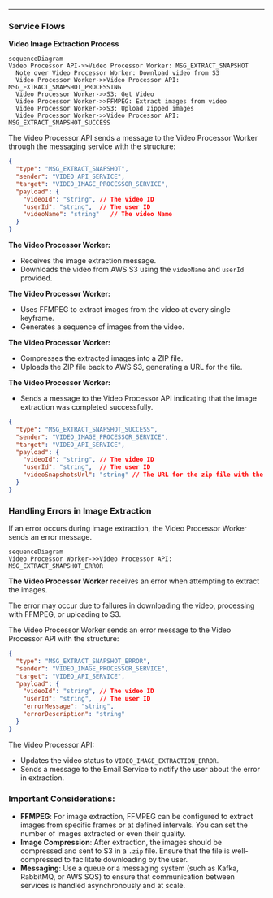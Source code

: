 
---

### Service Flows  
**Video Image Extraction Process**  

```mermaid
sequenceDiagram  
Video Processor API->>Video Processor Worker: MSG_EXTRACT_SNAPSHOT  
  Note over Video Processor Worker: Download video from S3
  Video Processor Worker->>Video Processor API: MSG_EXTRACT_SNAPSHOT_PROCESSING  
  Video Processor Worker->>S3: Get Video  
  Video Processor Worker->>FFMPEG: Extract images from video  
  Video Processor Worker->>S3: Upload zipped images  
  Video Processor Worker->>Video Processor API: MSG_EXTRACT_SNAPSHOT_SUCCESS  
```

The Video Processor API sends a message to the Video Processor Worker through the messaging service with the structure:

```json
{
  "type": "MSG_EXTRACT_SNAPSHOT",
  "sender": "VIDEO_API_SERVICE",
  "target": "VIDEO_IMAGE_PROCESSOR_SERVICE",
  "payload": {
    "videoId": "string", // The video ID
    "userId": "string",  // The user ID
    "videoName": "string"   // The video Name
  }
}
```

**The Video Processor Worker:**

- Receives the image extraction message.  
- Downloads the video from AWS S3 using the `videoName` and `userId`  provided.  

**The Video Processor Worker:**

- Uses FFMPEG to extract images from the video at every single keyframe.  
- Generates a sequence of images from the video.  

**The Video Processor Worker:**

- Compresses the extracted images into a ZIP file.  
- Uploads the ZIP file back to AWS S3, generating a URL for the file.  

**The Video Processor Worker:**

- Sends a message to the Video Processor API indicating that the image extraction was completed successfully.  

```json
{
  "type": "MSG_EXTRACT_SNAPSHOT_SUCCESS",
  "sender": "VIDEO_IMAGE_PROCESSOR_SERVICE",
  "target": "VIDEO_API_SERVICE",
  "payload": {
    "videoId": "string", // The video ID
    "userId": "string",  // The user ID
    "videoSnapshotsUrl": "string" // The URL for the zip file with the extracted images
  }
}
```


### Handling Errors in Image Extraction

If an error occurs during image extraction, the Video Processor Worker sends an error message.

```mermaid
sequenceDiagram  
Video Processor Worker->>Video Processor API: MSG_EXTRACT_SNAPSHOT_ERROR  
```

**The Video Processor Worker** receives an error when attempting to extract the images.

The error may occur due to failures in downloading the video, processing with FFMPEG, or uploading to S3.

The Video Processor Worker sends an error message to the Video Processor API with the structure:

```json
{
  "type": "MSG_EXTRACT_SNAPSHOT_ERROR",
  "sender": "VIDEO_IMAGE_PROCESSOR_SERVICE",
  "target": "VIDEO_API_SERVICE",
  "payload": {
    "videoId": "string", // The video ID
    "userId": "string",  // The user ID
    "errorMessage": "string",
    "errorDescription": "string"
  }
}
```

The Video Processor API:
- Updates the video status to `VIDEO_IMAGE_EXTRACTION_ERROR`.  
- Sends a message to the Email Service to notify the user about the error in extraction.  

### Important Considerations:
- **FFMPEG**: For image extraction, FFMPEG can be configured to extract images from specific frames or at defined intervals. You can set the number of images extracted or even their quality.  
- **Image Compression**: After extraction, the images should be compressed and sent to S3 in a `.zip` file. Ensure that the file is well-compressed to facilitate downloading by the user.  
- **Messaging**: Use a queue or a messaging system (such as Kafka, RabbitMQ, or AWS SQS) to ensure that communication between services is handled asynchronously and at scale.

